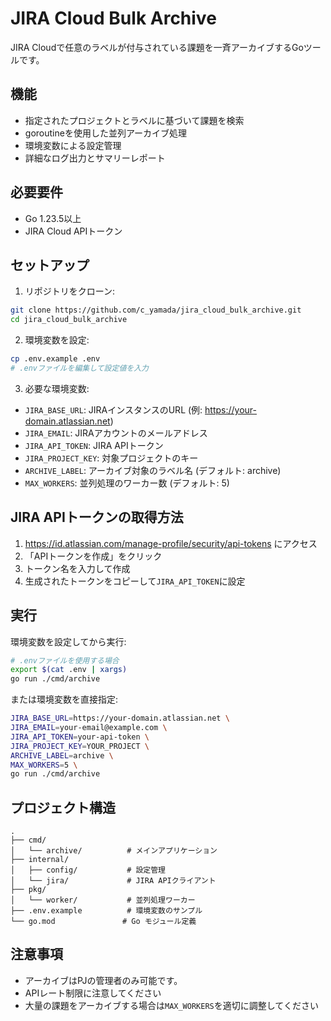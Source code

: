 # JIRA Cloud Bulk Archive

JIRA Cloudで任意のラベルが付与されている課題を一斉アーカイブするGoツールです。

## 機能

- 指定されたプロジェクトとラベルに基づいて課題を検索
- goroutineを使用した並列アーカイブ処理
- 環境変数による設定管理
- 詳細なログ出力とサマリーレポート

## 必要要件

- Go 1.23.5以上
- JIRA Cloud APIトークン

## セットアップ

1. リポジトリをクローン:
```bash
git clone https://github.com/c_yamada/jira_cloud_bulk_archive.git
cd jira_cloud_bulk_archive
```

2. 環境変数を設定:
```bash
cp .env.example .env
# .envファイルを編集して設定値を入力
```

3. 必要な環境変数:
- `JIRA_BASE_URL`: JIRAインスタンスのURL (例: https://your-domain.atlassian.net)
- `JIRA_EMAIL`: JIRAアカウントのメールアドレス
- `JIRA_API_TOKEN`: JIRA APIトークン
- `JIRA_PROJECT_KEY`: 対象プロジェクトのキー
- `ARCHIVE_LABEL`: アーカイブ対象のラベル名 (デフォルト: archive)
- `MAX_WORKERS`: 並列処理のワーカー数 (デフォルト: 5)

## JIRA APIトークンの取得方法

1. https://id.atlassian.com/manage-profile/security/api-tokens にアクセス
2. 「APIトークンを作成」をクリック
3. トークン名を入力して作成
4. 生成されたトークンをコピーして`JIRA_API_TOKEN`に設定

## 実行

環境変数を設定してから実行:

```bash
# .envファイルを使用する場合
export $(cat .env | xargs)
go run ./cmd/archive
```

または環境変数を直接指定:

```bash
JIRA_BASE_URL=https://your-domain.atlassian.net \
JIRA_EMAIL=your-email@example.com \
JIRA_API_TOKEN=your-api-token \
JIRA_PROJECT_KEY=YOUR_PROJECT \
ARCHIVE_LABEL=archive \
MAX_WORKERS=5 \
go run ./cmd/archive
```

## プロジェクト構造

```
.
├── cmd/
│   └── archive/          # メインアプリケーション
├── internal/
│   ├── config/           # 設定管理
│   └── jira/             # JIRA APIクライアント
├── pkg/
│   └── worker/           # 並列処理ワーカー
├── .env.example          # 環境変数のサンプル
└── go.mod               # Go モジュール定義
```

## 注意事項

- アーカイブはPJの管理者のみ可能です。
- APIレート制限に注意してください
- 大量の課題をアーカイブする場合は`MAX_WORKERS`を適切に調整してください
